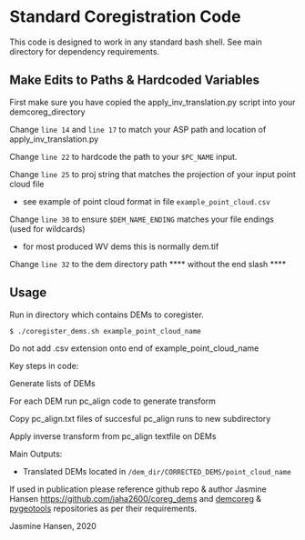 # Standard Coregistration Code

This code is designed to work in any standard bash shell.
See main directory for dependency requirements.

## Make Edits to Paths & Hardcoded Variables

First make sure you have copied the apply_inv_translation.py script into your demcoreg_directory 

Change `line 14` and `line 17` to match your ASP path and location of apply_inv_translation.py

Change `line 22` to hardcode the path to your `$PC_NAME` input.

Change `line 25` to proj string that matches the projection of your input point cloud file
- see example of point cloud format in file `example_point_cloud.csv`

Change `line 30` to ensure `$DEM_NAME_ENDING` matches your file endings (used for wildcards)
- for most produced WV dems this is normally dem.tif

Change `line 32` to the dem directory path **** without the end slash ****

## Usage
Run in directory which contains DEMs to coregister. 

`$ ./coregister_dems.sh example_point_cloud_name`

Do not add .csv extension onto end of example_point_cloud_name

Key steps in code:

Generate lists of DEMs

For each DEM run pc_align code to generate transform

Copy pc_align.txt files of succesful pc_align runs to new subdirectory

Apply inverse transform from pc_align textfile on DEMs

Main Outputs:
- Translated DEMs located in `/dem_dir/CORRECTED_DEMS/point_cloud_name`

If used in publication please reference github repo & author Jasmine Hansen https://github.com/jaha2600/coreg_dems and [demcoreg](https://github.com/dshean/demcoreg) & [pygeotools](https://github.com/dshean/pygeotools) repositories as per their requirements. 

Jasmine Hansen, 2020
